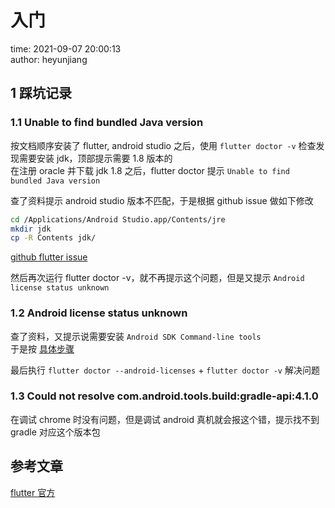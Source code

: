 # 入门

time: 2021-09-07 20:00:13  
author: heyunjiang

## 1 踩坑记录

### 1.1 Unable to find bundled Java version

按文档顺序安装了 flutter, android studio 之后，使用 `flutter doctor -v` 检查发现需要安装 jdk，顶部提示需要 1.8 版本的  
在注册 oracle 并下载 jdk 1.8 之后，flutter doctor 提示 `Unable to find bundled Java version`

查了资料提示 android studio 版本不匹配，于是根据 github issue 做如下修改
```bash
cd /Applications/Android Studio.app/Contents/jre
mkdir jdk
cp -R Contents jdk/
```

[github flutter issue](https://github.com/flutter/flutter/issues/76215#issuecomment-864407892)

然后再次运行 flutter doctor -v，就不再提示这个问题，但是又提示 `Android license status unknown`

### 1.2 Android license status unknown

查了资料，又提示说需要安装 `Android SDK Command-line tools`  
于是按 [具体步骤](https://stackoverflow.com/questions/64708446/flutter-doctor-android-licenses-exception-in-thread-main-java-lang-noclass)

最后执行 `flutter doctor --android-licenses` + `flutter doctor -v` 解决问题

### 1.3 Could not resolve com.android.tools.build:gradle-api:4.1.0

在调试 chrome 时没有问题，但是调试 android 真机就会报这个错，提示找不到 gradle 对应这个版本包

## 参考文章

[flutter 官方](https://flutter.cn/docs/get-started/install/macos)
